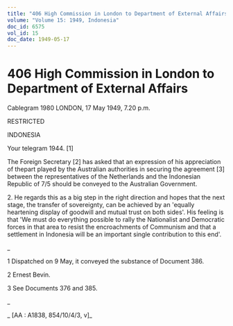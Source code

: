 ```yaml
---
title: "406 High Commission in London to Department of External Affairs"
volume: "Volume 15: 1949, Indonesia"
doc_id: 6575
vol_id: 15
doc_date: 1949-05-17
---
```


# 406 High Commission in London to Department of External Affairs

Cablegram 1980 LONDON, 17 May 1949, 7.20 p.m.

RESTRICTED

INDONESIA

Your telegram 1944. [1]

The Foreign Secretary [2] has asked that an expression of his appreciation of thepart played by the Australian authorities in securing the agreement [3] between the representatives of the Netherlands and the Indonesian Republic of 7/5 should be conveyed to the Australian Government.

2\. He regards this as a big step in the right direction and hopes that the next stage, the transfer of sovereignty, can be achieved by an 'equally heartening display of goodwill and mutual trust on both sides'. His feeling is that 'We must do everything possible to rally the Nationalist and Democratic forces in that area to resist the encroachments of Communism and that a settlement in Indonesia will be an important single contribution to this end'.

_

1 Dispatched on 9 May, it conveyed the substance of Document 386.

2 Ernest Bevin.

3 See Documents 376 and 385.

_

_ [AA : A1838, 854/10/4/3, v]_
